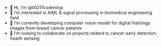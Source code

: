 - 👋 Hi, I’m @li0217codeninja
- 👀 I’m interested in AIML & signal processing in biomedical engineering field
- 🌱 I’m currently developing computer vision model for digital histology images from breast cancer patients
- 💞️ I’m looking to collaborate on projects related to cancer early detection, health sensing

<!---
li0217codeninja/li0217codeninja is a ✨ special ✨ repository because its `README.md` (this file) appears on your GitHub profile.
You can click the Preview link to take a look at your changes.
--->
